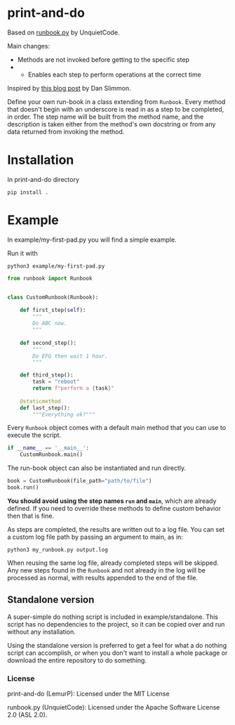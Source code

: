 # print-and-do

Based on [runbook.py](https://github.com/UnquietCode/runbook.py) by UnquietCode.

Main changes: 
* Methods are not invoked before getting to the specific step
* * Enables each step to perform operations at the correct time 

Inspired by [this blog post](https://blog.danslimmon.com/2019/07/15/do-nothing-scripting-the-key-to-gradual-automation)
by Dan Slimmon.

Define your own run-book in a class extending from `Runbook`. Every method that
doesn't begin with an underscore is read in as a step to be completed, in order.
The step name will be built from the method name, and the description is taken
either from the method's own docstring or from any data returned from invoking
the method.

# Installation

In print-and-do directory
```
pip install .
```


# Example 
In example/my-first-pad.py you will find a simple example.

Run it with 

```
python3 example/my-first-pad.py
```

```python
from runbook import Runbook


class CustomRunbook(Runbook):
   
    def first_step(self):
        """
        Do ABC now.
        """
    
    def second_step():
        """
        Do EFG then wait 1 hour.
        """

    def third_step():
        task = "reboot"
        return f"perform a {task}"
    
    @staticmethod
    def last_step():
        """Everything ok?"""
```

Every `Runbook` object comes with a default main method that you can use to execute the script.

```python
if __name__ == '__main__':
    CustomRunbook.main()
```

The run-book object can also be instantiated and run directly.

```python
book = CustomRunbook(file_path="path/to/file")
book.run()
```

**You should avoid using the step names `run` and `main`**, which are already defined. If you need to override these
methods to define custom behavior then that is fine.

As steps are completed, the results are written out to a log file. You can set a custom log file path by passing
an argument to main, as in:

```
python3 my_runbook.py output.log
```

When reusing the same log file, already completed steps will be skipped. Any new steps found in the `Runbook`
and not already in the log will be processed as normal, with results appended to the end of the file.


## Standalone version

A super-simple do nothing script is included in example/standalone.
This script has no dependencies to the project, so it can be copied over and run without any installation.

Using the standalone version is preferred to get a feel for what a do nothing script can accomplish, or when you don't want to install a whole package or download the entire repository to do something.


### License

print-and-do (LemurP): Licensed under the MIT License

runbook.py (UnquietCode): Licensed under the Apache Software License 2.0 (ASL 2.0).